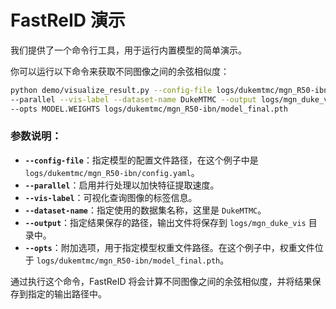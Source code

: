 # FastReID 演示

我们提供了一个命令行工具，用于运行内置模型的简单演示。

你可以运行以下命令来获取不同图像之间的余弦相似度：

```bash
python demo/visualize_result.py --config-file logs/dukemtmc/mgn_R50-ibn/config.yaml \
--parallel --vis-label --dataset-name DukeMTMC --output logs/mgn_duke_vis \
--opts MODEL.WEIGHTS logs/dukemtmc/mgn_R50-ibn/model_final.pth
```

### 参数说明：

- **`--config-file`**：指定模型的配置文件路径，在这个例子中是 `logs/dukemtmc/mgn_R50-ibn/config.yaml`。
- **`--parallel`**：启用并行处理以加快特征提取速度。
- **`--vis-label`**：可视化查询图像的标签信息。
- **`--dataset-name`**：指定使用的数据集名称，这里是 `DukeMTMC`。
- **`--output`**：指定结果保存的路径，输出文件将保存到 `logs/mgn_duke_vis` 目录中。
- **`--opts`**：附加选项，用于指定模型权重文件路径。在这个例子中，权重文件位于 `logs/dukemtmc/mgn_R50-ibn/model_final.pth`。

通过执行这个命令，FastReID 将会计算不同图像之间的余弦相似度，并将结果保存到指定的输出路径中。